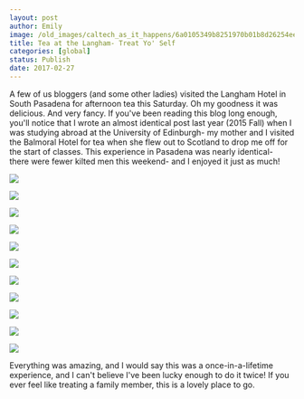 ```yaml
---
layout: post
author: Emily
image: /old_images/caltech_as_it_happens/6a0105349b8251970b01b8d26254ee970c.jpg
title: Tea at the Langham- Treat Yo' Self
categories: [global]
status: Publish
date: 2017-02-27
---
```



A few of us bloggers (and some other ladies) visited the Langham Hotel in South Pasadena for afternoon tea this Saturday. Oh my goodness it was delicious. And very fancy. If you've been reading this blog long enough, you'll notice that I wrote an almost identical post last year (2015 Fall) when I was studying abroad at the University of Edinburgh- my mother and I visited the Balmoral Hotel for tea when she flew out to Scotland to drop me off for the start of classes. This experience in Pasadena was nearly identical- there were fewer kilted men this weekend- and I enjoyed it just as much!


![](/old_images/caltech_as_it_happens/6a0105349b8251970b01b8d26254fe970c.jpg)


![](/old_images/caltech_as_it_happens/6a0105349b8251970b01bb097b23c3970d.jpg)


![](/old_images/caltech_as_it_happens/6a0105349b8251970b01bb097b23cc970d.jpg)


![](/old_images/caltech_as_it_happens/6a0105349b8251970b01bb097b23d1970d.jpg)


![](/old_images/caltech_as_it_happens/6a0105349b8251970b01b7c8d7f49e970b.jpg)


![](/old_images/caltech_as_it_happens/6a0105349b8251970b01bb097b23da970d.jpg)


![](/old_images/caltech_as_it_happens/6a0105349b8251970b01bb097b23e0970d.jpg)


![](/old_images/caltech_as_it_happens/6a0105349b8251970b01b8d2625516970c.jpg)


![](/old_images/caltech_as_it_happens/6a0105349b8251970b01b7c8d7f4b6970b.jpg)


![](/old_images/caltech_as_it_happens/6a0105349b8251970b01bb097b23ed970d.jpg)


![](/old_images/caltech_as_it_happens/6a0105349b8251970b01b8d262551d970c.jpg)

Everything was amazing, and I would say this was a once-in-a-lifetime experience, and I can't believe I've been lucky enough to do it twice! If you ever feel like treating a family member, this is a lovely place to go.

